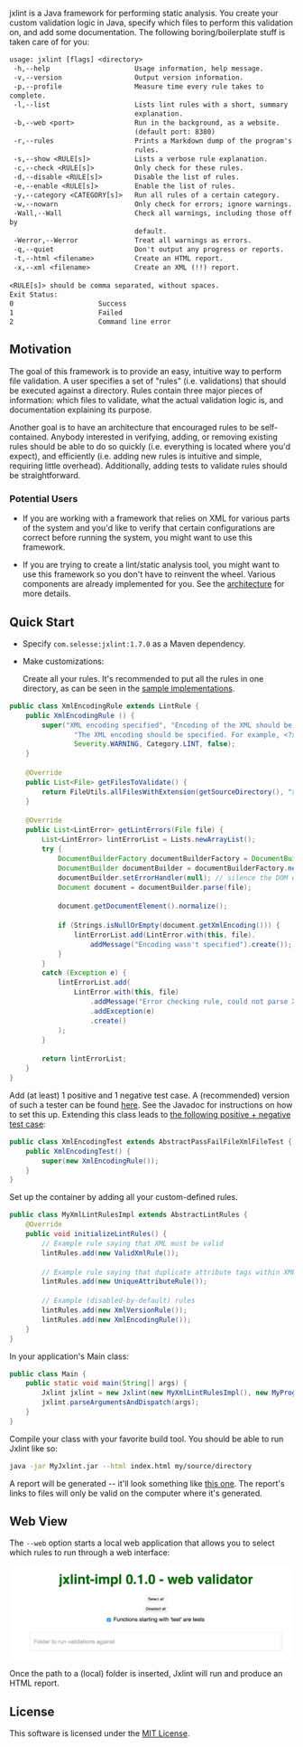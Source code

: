 jxlint is a Java framework for performing static analysis. You create your
custom validation logic in Java, specify which files to perform this
validation on, and add some documentation. The following boring/boilerplate
stuff is taken care of for you:

```
usage: jxlint [flags] <directory>
 -h,--help                     Usage information, help message.
 -v,--version                  Output version information.
 -p,--profile                  Measure time every rule takes to complete.
 -l,--list                     Lists lint rules with a short, summary
                               explanation.
 -b,--web <port>               Run in the background, as a website.
                               (default port: 8380)
 -r,--rules                    Prints a Markdown dump of the program's
                               rules.
 -s,--show <RULE[s]>           Lists a verbose rule explanation.
 -c,--check <RULE[s]>          Only check for these rules.
 -d,--disable <RULE[s]>        Disable the list of rules.
 -e,--enable <RULE[s]>         Enable the list of rules.
 -y,--category <CATEGORY[s]>   Run all rules of a certain category.
 -w,--nowarn                   Only check for errors; ignore warnings.
 -Wall,--Wall                  Check all warnings, including those off by
                               default.
 -Werror,--Werror              Treat all warnings as errors.
 -q,--quiet                    Don't output any progress or reports.
 -t,--html <filename>          Create an HTML report.
 -x,--xml <filename>           Create an XML (!!) report.

<RULE[s]> should be comma separated, without spaces.
Exit Status:
0                     Success
1                     Failed
2                     Command line error
```

Motivation
----------

The goal of this framework is to provide an easy, intuitive way to perform
file validation. A user specifies a set of "rules" (i.e. validations) that
should be executed against a directory. Rules contain three major pieces of
information: which files to validate, what the actual validation logic is, and
documentation explaining its purpose.

Another goal is to have an architecture that encouraged rules to be
self-contained. Anybody interested in verifying, adding, or removing existing
rules should be able to do so quickly (i.e. everything is located where you'd
expect), and efficiently (i.e. adding new rules is intuitive and simple,
requiring little overhead). Additionally, adding tests to validate rules
should be straightforward.

### Potential Users

* If you are working with a framework that relies on XML for various parts of
  the system and you'd like to verify that certain configurations are correct
  before running the system, you might want to use this framework.

* If you are trying to create a lint/static analysis tool, you might want
  to use this framework so you don't have to reinvent the wheel. Various
  components are already implemented for you. See the
  [architecture](https://github.com/selesse/jxlint/blob/master/doc/architecture.md) for more details.

Quick Start
-----------

* Specify `com.selesse:jxlint:1.7.0` as a Maven dependency.
* Make customizations:

  Create all your rules. It's recommended to put all the rules in one directory,
  as can be seen in the [sample implementations](https://github.com/selesse/jxlint/tree/master/jxlint-impl/src/main/java/com/selesse/jxlintimpl/rules/impl).

```java
public class XmlEncodingRule extends LintRule {
    public XmlEncodingRule () {
        super("XML encoding specified", "Encoding of the XML should be specified.",
                "The XML encoding should be specified. For example, <?xml version=\"1.0\" encoding=\"UTF-8\"?>.",
                Severity.WARNING, Category.LINT, false);
    }

    @Override
    public List<File> getFilesToValidate() {
        return FileUtils.allFilesWithExtension(getSourceDirectory(), "xml");
    }

    @Override
    public List<LintError> getLintErrors(File file) {
        List<LintError> lintErrorList = Lists.newArrayList();
        try {
            DocumentBuilderFactory documentBuilderFactory = DocumentBuilderFactory.newInstance();
            DocumentBuilder documentBuilder = documentBuilderFactory.newDocumentBuilder();
            documentBuilder.setErrorHandler(null); // silence the DOM error handler
            Document document = documentBuilder.parse(file);

            document.getDocumentElement().normalize();

            if (Strings.isNullOrEmpty(document.getXmlEncoding())) {
                lintErrorList.add(LintError.with(this, file).
                    addMessage("Encoding wasn't specified").create());
            }
        }
        catch (Exception e) {
            lintErrorList.add(
                LintError.with(this, file)
                    .addMessage("Error checking rule, could not parse XML")
                    .addException(e)
                    .create()
            );
        }

        return lintErrorList;
    }
}
```

  Add (at least) 1 positive and 1 negative test case. A (recommended) version
  of such a tester can be found [here](https://github.com/selesse/jxlint/tree/master/jxlint/src/test/java/com/selesse/jxlint/samplerules).
  See the Javadoc for instructions on how to set this up. Extending this class leads to
  [the following positive + negative test case](https://github.com/selesse/jxlint/tree/master/jxlint/src/test/java/com/selesse/jxlint/samplerulestest/xml/XmlEncodingTest.java):

```java
public class XmlEncodingTest extends AbstractPassFailFileXmlFileTest {
    public XmlEncodingTest() {
        super(new XmlEncodingRule());
    }
}
```

  Set up the container by adding all your custom-defined rules.

```java
public class MyXmlLintRulesImpl extends AbstractLintRules {
    @Override
    public void initializeLintRules() {
        // Example rule saying that XML must be valid
        lintRules.add(new ValidXmlRule());

        // Example rule saying that duplicate attribute tags within XML are bad
        lintRules.add(new UniqueAttributeRule());

        // Example (disabled-by-default) rules
        lintRules.add(new XmlVersionRule());
        lintRules.add(new XmlEncodingRule());
    }
}
```

  In your application's Main class:

```java
public class Main {
    public static void main(String[] args) {
        Jxlint jxlint = new Jxlint(new MyXmlLintRulesImpl(), new MyProgramSettings());
        jxlint.parseArgumentsAndDispatch(args);
    }
}
```

  Compile your class with your favorite build tool. You should be able to run
  Jxlint like so:

```bash
java -jar MyJxlint.jar --html index.html my/source/directory
```

  A report will be generated -- it'll look something like [this one](sample-report/index.html).
  The report's links to files will only be valid on the computer where it's
  generated.

Web View
--------

The `--web` option starts a local web application that allows you to select
which rules to run through a web interface:

![Jxlint Web View](images/jxlint-web.png)

Once the path to a (local) folder is inserted, Jxlint will run and produce an
HTML report.

License
-------

This software is licensed under the [MIT License](http://en.wikipedia.org/wiki/MIT_License).

